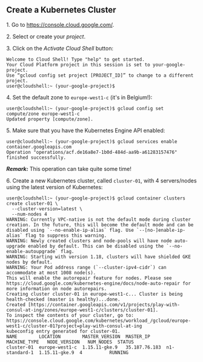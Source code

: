## Create a Kubernetes Cluster

1\. Go to <https://console.cloud.google.com/>.

2\. Select or create your *project*.

3\. Click on the *Activate Cloud Shell* button:

```
Welcome to Cloud Shell! Type "help" to get started.
Your Cloud Platform project in this session is set to your-google-project.
Use “gcloud config set project [PROJECT_ID]” to change to a different project.
user@cloudshell:~ (your-google-project)$
```

4\. Set the default zone to `europe-west1-c` (it's in Belgium!):

```
user@cloudshell:~ (your-google-project)$ gcloud config set compute/zone europe-west1-c
Updated property [compute/zone].
```

5\. Make sure that you have the Kubernetes Engine API enabled:

```
user@cloudshell:~ (your-google-project)$ gcloud services enable container.googleapis.com
Operation "operations/acf.de16a8e7-1b0d-484d-aa9b-a61283157476" finished successfully.
```

***Remark:*** This operation can take quite some time!

6\. Create a new Kubernetes cluster, called `cluster-01`, with 4 servers/nodes using the latest version of Kubernetes:

```
user@cloudshell:~ (your-google-project)$ gcloud container clusters create cluster-01 \
  --cluster-version=latest \
  --num-nodes 4
WARNING: Currently VPC-native is not the default mode during cluster creation. In the future, this will become the default mode and can be disabled using `--no-enable-ip-alias` flag. Use `--[no-]enable-ip-alias` flag to suppress this warning.
WARNING: Newly created clusters and node-pools will have node auto-upgrade enabled by default. This can be disabled using the `--no-enable-autoupgrade` flag.
WARNING: Starting with version 1.18, clusters will have shielded GKE nodes by default.
WARNING: Your Pod address range (`--cluster-ipv4-cidr`) can accommodate at most 1008 node(s).
This will enable the autorepair feature for nodes. Please see https://cloud.google.com/kubernetes-engine/docs/node-auto-repair for more information on node autorepairs.
Creating cluster cluster-01 in europe-west1-c... Cluster is being health-checked (master is healthy)...done.
Created [https://container.googleapis.com/v1/projects/play-with-consul-at-ing/zones/europe-west1-c/clusters/cluster-01].
To inspect the contents of your cluster, go to: https://console.cloud.google.com/kubernetes/workload_/gcloud/europe-west1-c/cluster-01?project=play-with-consul-at-ing
kubeconfig entry generated for cluster-01.
NAME        LOCATION        MASTER_VERSION  MASTER_IP      MACHINE_TYPE   NODE_VERSION   NUM_NODES  STATUS
cluster-01  europe-west1-c  1.15.11-gke.9   35.187.76.183  n1-standard-1  1.15.11-gke.9  4          RUNNING
```